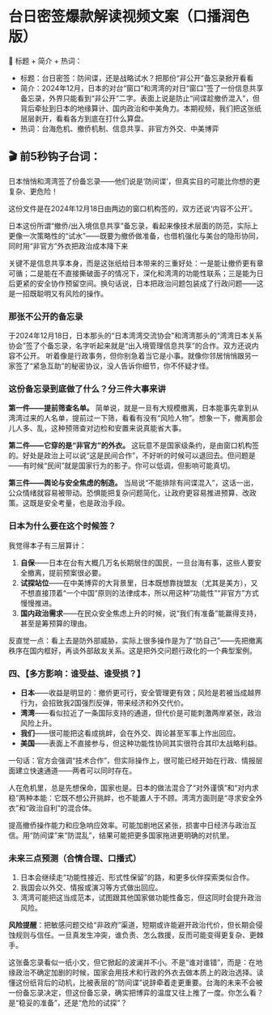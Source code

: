 # 台日密签爆款解读视频文案（口播润色版）


🎯 标题 + 简介 + 热词：

* 标题：台日密签：防间谍，还是战略试水？把那份“非公开”备忘录掀开看看
* 简介：2024年12月，日本的对台“窗口”和湾湾的对日“窗口”签了一份信息共享备忘录，外界只能看到“非公开”二字。表面上说是防止“间谍趁撤侨混入”，但背后牵扯到日本的地缘算计、国内政治和中美角力。本期视频，我们把这张纸层层剥开，看看各方到底在打什么算盘。
* 热词：台海危机、撤侨机制、信息共享、非官方外交、中美博弈

## 🎬 前5秒钩子台词：

日本悄悄和湾湾签了份备忘录——他们说是‘防间谍’，但真实目的可能比你想的更复杂、更危险！

这份文件是在2024年12月18日由两边的窗口机构签的，双方还说‘内容不公开’。

日本这份所谓“撤侨/出入境信息共享”备忘录，看起来像技术层面的防范，实际上更像一次策略性的“试水”——既要为撤侨做准备，也借机强化与美台的隐形协同，同时用“非官方”外衣把政治成本降下来

关键不是信息共享本身，而是这张纸给日本带来的三重好处：一是能让撤侨更有章可循；二是能在不直接撕破面子的情况下，深化和湾湾的功能性联系；三是能为日后更紧的安全协作预留空间。换句话说，日本把政治问题包装成了行政问题——这是一招既聪明又有风险的操作。


### 那张不公开的备忘录
于2024年12月18日，日本那头的“日本湾湾交流协会”和湾湾那头的“湾湾日本关系协会”签了个备忘录，名字听起来就是“出入境管理信息共享”的合作。双方还说内容不公开。
听着像是行政事务，但你别急着当它是小事。就像你邻居悄悄跟另一家签了“紧急互助”的秘密协议，没人告诉你细节，你不怀疑才怪。

### 这份备忘录到底做了什么？分三件大事来讲

**第一件——提前筛查名单。**
简单说，就是一旦有大规模撤离，日本能事先拿到从湾湾过来的人名单，提前过一下筛，看看有没有“风险人物”。想象一下，撤离那会儿人多、乱，这种预筛查对边检和安置来说真能省大事。

**第二件——它穿的是“非官方”的外衣。**
这玩意不是国家级条约，是由窗口机构签的。好处是政治上可以说“这是民间合作”，不好听的时候可以退回去。但问题是——有时候“民间”就是国家行为的影子。你可以低调，但影响可能真切。

**第三件——舆论与安全焦虑的制造。**
当局说“不能排除有间谍混入”，这话一出，公众情绪就容易被带动。恐惧能把复杂问题简化，让政府更容易推进预算、改政策。这既是安全考量，也是政治手段。

### 日本为什么要在这个时候签？

我觉得本子有三层算计：

1. **自保**——日本在台有大概几万名长期居住的国民，一旦台海有事，这些人要安全撤离，提前预案很必要。
2. **试探站位**——在中美博弈的大背景里，日本既想靠拢盟友（尤其是美方），又不想直接顶着“一个中国”原则的法律成本，所以用这种“功能性”“非官方”方式慢慢推进。
3. **国内政治需求**——在民众安全焦虑上升的时候，说“我们有准备”能赢得支持，甚至是筹预算的理由。

反直觉一点：看上去是防外部威胁，实际上很多操作是为了“防自己”——先把撤离秩序在国内框好，再谈外部敌友关系。这是把外交问题行政化的一个典型案例。

### 四、【多方影响：谁受益、谁受损？】

* **日本**——收益是明显的：撤侨更可行，安全管理更有效；风险是若被当成越界行为，会招致我2国强烈反弹，带来经济和外交代价。
* **湾湾**——看似拉近了一条国际支持的通道，但代价是可能刺激两岸紧张，政治风险上升。
* **我们**——很可能把这看成挑衅，会在外交、舆论甚至军事上作出回应。
* **美国**——表面上不直接参与，但这种功能性协同其实很符合其印太战略利益。

一句话：官方会强调“技术合作”，但实际操作上，很可能已经开始在行政、情报层面建立快速通道——两者可以同时存在。


人在危机里，总是先想保命，国家也是。日本的做法混合了“对外谨慎”和“对内求稳”两种本能：它既不想公开挑衅，也不能置人于不顾。湾湾方面则是“寻求安全外衣”和“政治自利”的混合体。


提高撤侨操作能力和应急响应效率。可能加剧地区紧张，损害中日经济与政治互信。用“防间谍”来“防混乱”，结果可能把更多国家拖进更明确的对抗里。

### 未来三点预测（合情合理、口播式）

1. 日本会继续走“功能性接近、形式性保留”的路，和更多伙伴探索类似合作。
2. 我国会以外交、情报或演习等方式做出回应。
3. 湾湾可能把这当成范本，试图跟其他国家做功能性备忘，但这同时会提升政治风险。



**风险提醒**：把敏感问题交给“非政府”渠道，短期或许能避开政治代价，但长期会侵蚀规则与信任。一旦真发生冲突，谁负责、怎么救援，反而可能变得更复杂、更棘手。



这张备忘录看似一纸小文，但它掀起的波澜并不小。不是“谁对谁错”，而是：在地缘政治不确定加剧的时候，国家会用技术和行政的外衣去做本质上的政治选择。读懂这份纸背后的动机，比被表层的“防间谍”说辞牵着走更重要。台海的未来不会被一份备忘录决定，但这份备忘录，确实把博弈的温度又往上推了一度。你怎么看？是“稳妥的准备”，还是“危险的试探”？


